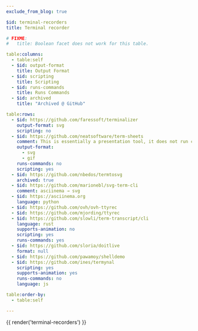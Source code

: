 ```yaml
---
exclude_from_blog: true

$id: terminal-recorders
title: Terminal recorder

# FIXME:
#   title: Boolean facet does not work for this table.

table:columns:
  - table:self
  - $id: output-format
    title: Output Format
  - $id: scripting
    title: Scripting
  - $id: runs-commands
    title: Runs Commands
  - $id: archived
    title: "Archived @ GitHub"

table:rows:
  - $id: https://github.com/faressoft/terminalizer
    output-format: svg
    scripting: no
  - $id: https://github.com/neatsoftware/term-sheets
    comment: This is essentially a presentation tool, it does not run commands itself. Instead, it playbacks a script.
    output-format:
      - svg
      - gif
    runs-commands: no
    scripting: yes
  - $id: https://github.com/nbedos/termtosvg
    archived: true
  - $id: https://github.com/marionebl/svg-term-cli
    comment: asciinema → svg
  - $id: https://asciinema.org
    language: python
  - $id: https://github.com/ovh/ovh-ttyrec
  - $id: https://github.com/mjording/ttyrec
  - $id: https://github.com/slowli/term-transcript/cli
    language: rust
    supports-animation: no
    scripting: yes
    runs-commands: yes
  - $id: https://github.com/sloria/doitlive
    format: null
  - $id: https://github.com/pawamoy/shelldemo
  - $id: https://github.com/ines/termynal
    scripting: yes
    supports-animation: yes
    runs-commands: no
    language: js

table:order-by:
  - table:self

---
```


{{ render('terminal-recorders') }}
